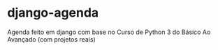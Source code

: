 # django-agenda
Agenda feito em django com base no Curso de Python 3 do Básico Ao Avançado (com projetos reais)
